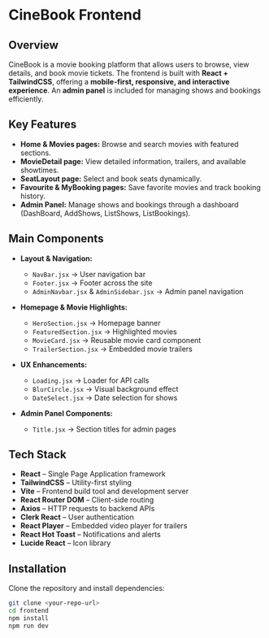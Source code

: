 # CineBook Frontend

## Overview
CineBook is a movie booking platform that allows users to browse, view details, and book movie tickets. The frontend is built with **React + TailwindCSS**, offering a **mobile-first, responsive, and interactive experience**. An **admin panel** is included for managing shows and bookings efficiently.

## Key Features
- **Home & Movies pages:** Browse and search movies with featured sections.  
- **MovieDetail page:** View detailed information, trailers, and available showtimes.  
- **SeatLayout page:** Select and book seats dynamically.  
- **Favourite & MyBooking pages:** Save favorite movies and track booking history.  
- **Admin Panel:** Manage shows and bookings through a dashboard (DashBoard, AddShows, ListShows, ListBookings).  

## Main Components
- **Layout & Navigation:**  
  - `NavBar.jsx` → User navigation bar  
  - `Footer.jsx` → Footer across the site  
  - `AdminNavbar.jsx` & `AdminSidebar.jsx` → Admin panel navigation  

- **Homepage & Movie Highlights:**  
  - `HeroSection.jsx` → Homepage banner  
  - `FeaturedSection.jsx` → Highlighted movies  
  - `MovieCard.jsx` → Reusable movie card component  
  - `TrailerSection.jsx` → Embedded movie trailers  

- **UX Enhancements:**  
  - `Loading.jsx` → Loader for API calls  
  - `BlurCircle.jsx` → Visual background effect  
  - `DateSelect.jsx` → Date selection for shows  

- **Admin Panel Components:**  
  - `Title.jsx` → Section titles for admin pages  

## Tech Stack
- **React** – Single Page Application framework  
- **TailwindCSS** – Utility-first styling  
- **Vite** – Frontend build tool and development server  
- **React Router DOM** – Client-side routing  
- **Axios** – HTTP requests to backend APIs  
- **Clerk React** – User authentication  
- **React Player** – Embedded video player for trailers  
- **React Hot Toast** – Notifications and alerts  
- **Lucide React** – Icon library  

## Installation

Clone the repository and install dependencies:

```bash
git clone <your-repo-url>
cd frontend
npm install
npm run dev


